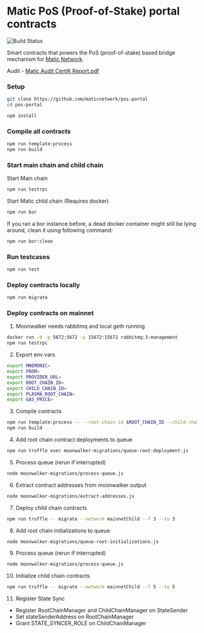 # Matic PoS (Proof-of-Stake) portal contracts

![Build Status](https://github.com/maticnetwork/pos-portal/workflows/CI/badge.svg)

Smart contracts that powers the PoS (proof-of-stake) based bridge mechanism for [Matic Network](https://matic.network). 

Audit - [Matic Audit CertiK Report.pdf](https://github.com/maticnetwork/pos-portal/files/5404262/Matic.Audit.CertiK.Report.pdf)

### Setup

```bash
git clone https://github.com/maticnetwork/pos-portal
cd pos-portal

npm install
```

### Compile all contracts

```bash
npm run template:process
npm run build
```

### Start main chain and child chain

Start Main chain

```bash
npm run testrpc
```

Start Matic child chain (Requires docker)

```bash
npm run bor
```

If you ran a bor instance before, a dead docker container might still be lying around, clean it using following command:

```bash
npm run bor:clean
```

### Run testcases

```bash
npm run test
```

### Deploy contracts locally

```bash
npm run migrate
```


### Deploy contracts on mainnet
1. Moonwalker needs rabbitmq and local geth running
```bash
docker run -d -p 5672:5672 -p 15672:15672 rabbitmq:3-management
npm run testrpc
```

2. Export env vars
```bash
export MNEMONIC=
export FROM=
export PROVIDER_URL=
export ROOT_CHAIN_ID=
export CHILD_CHAIN_ID=
export PLASMA_ROOT_CHAIN=
export GAS_PRICE=
```

3. Compile contracts
```bash
npm run template:process -- --root-chain-id $ROOT_CHAIN_ID --child-chain-id $CHILD_CHAIN_ID
npm run build
```

4. Add root chain contract deployments to queue
```bash
npm run truffle exec moonwalker-migrations/queue-root-deployment.js
```

5. Process queue (rerun if interrupted)
```bash
node moonwalker-migrations/process-queue.js
```

6. Extract contract addresses from moonwalker output
```bash
node moonwalker-migrations/extract-addresses.js
```

7. Deploy child chain contracts
```bash
npm run truffle -- migrate --network mainnetChild --f 3 --to 3
```

8. Add root chain initializations to queue
```bash
node moonwalker-migrations/queue-root-initializations.js
```

9. Process queue (rerun if interrupted)
```bash
node moonwalker-migrations/process-queue.js
```

10. Initialize child chain contracts
```bash
npm run truffle -- migrate --network mainnetChild --f 5 --to 5
```

11. Register State Sync
- Register RootChainManager and ChildChainManager on StateSender
- Set stateSenderAddress on RootChainManager
- Grant STATE_SYNCER_ROLE on ChildChainManager
